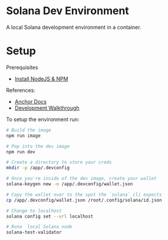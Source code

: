 # Solana Dev Environment

A local Solana development environment in a container.

# Setup

Prerequisites
   * [Install NodeJS & NPM](https://nodejs.org/en/download/package-manager/)

References:
   * [Anchor Docs](https://github.com/project-serum/anchor)
   * [Development Walkthrough](https://dev.to/dabit3/the-complete-guide-to-full-stack-solana-development-with-react-anchor-rust-and-phantom-3291)


To setup the environment run:
```bash
# Build the image
npm run image

# Pop into the dev image
npm run dev

# Create a directory to store your creds
mkdir -p /app/.devconfig

# Once you're inside of the dev image, create your wallet
solana-keygen new -o /app/.devconfig/wallet.json

# Copy the wallet over to the spot the `solana` cli expects
cp /app/.devconfig/wallet.json /root/.config/solana/id.json

# Change to localhost
solana config set --url localhost

# Runa  local Solana node
solana-test-validator
```